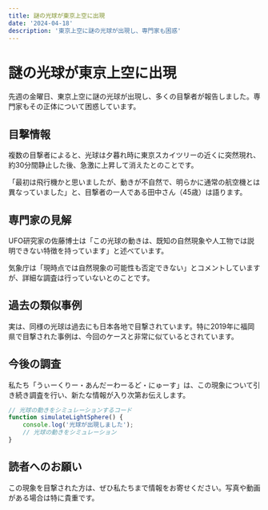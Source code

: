 ```yaml
---
title: 謎の光球が東京上空に出現
date: '2024-04-18'
description: '東京上空に謎の光球が出現し、専門家も困惑'
---
```


# 謎の光球が東京上空に出現

先週の金曜日、東京上空に謎の光球が出現し、多くの目撃者が報告しました。専門家もその正体について困惑しています。

## 目撃情報

複数の目撃者によると、光球は夕暮れ時に東京スカイツリーの近くに突然現れ、約30分間静止した後、急激に上昇して消えたとのことです。

「最初は飛行機かと思いましたが、動きが不自然で、明らかに通常の航空機とは異なっていました」と、目撃者の一人である田中さん（45歳）は語ります。

## 専門家の見解

UFO研究家の佐藤博士は「この光球の動きは、既知の自然現象や人工物では説明できない特徴を持っています」と述べています。

気象庁は「現時点では自然現象の可能性も否定できない」とコメントしていますが、詳細な調査は行っていないとのことです。

## 過去の類似事例

実は、同様の光球は過去にも日本各地で目撃されています。特に2019年に福岡県で目撃された事例は、今回のケースと非常に似ているとされています。

## 今後の調査

私たち「うぃーくりー・あんだーわーるど・にゅーす」は、この現象について引き続き調査を行い、新たな情報が入り次第お伝えします。

```javascript
// 光球の動きをシミュレーションするコード
function simulateLightSphere() {
	console.log('光球が出現しました');
	// 光球の動きをシミュレーション
}
```

## 読者へのお願い

この現象を目撃された方は、ぜひ私たちまで情報をお寄せください。写真や動画がある場合は特に貴重です。
